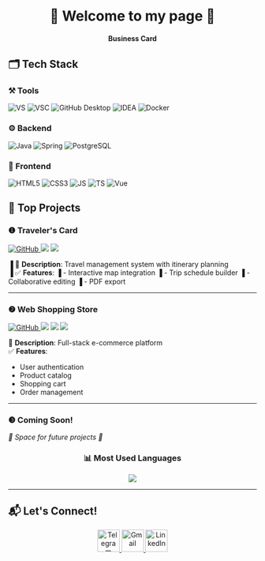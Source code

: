 <div align="center">

# 🏮 Welcome to my page 🏮  
#### Business Card  

</div>

## 🗂️ Tech Stack 

### ⚒️ Tools
<p align="left">
  <img src="https://img.shields.io/badge/Visual_Studio-5C2D91?style=flat&logo=visual-studio&logoColor=white" alt="VS">
  <img src="https://img.shields.io/badge/VS_Code-007ACC?style=flat&logo=visual-studio-code&logoColor=white" alt="VSC">
  <img src="https://img.shields.io/badge/GitHub_Desktop-8034A9?style=flat&logo=github&logoColor=white" alt="GitHub Desktop">
  <img src="https://img.shields.io/badge/IntelliJ_IDEA-000000?style=flat&logo=intellij-idea&logoColor=white" alt="IDEA">
  <img src="https://img.shields.io/badge/Docker-2496ED?style=flat&logo=docker&logoColor=white" alt="Docker">
</p>

### ⚙️ Backend
<p align="left">
  <img src="https://img.shields.io/badge/Java-007396?style=flat&logo=openjdk&logoColor=white" alt="Java">
  <img src="https://img.shields.io/badge/Spring-6DB33F?style=flat&logo=spring&logoColor=white" alt="Spring">
  <img src="https://img.shields.io/badge/PostgreSQL-4169E1?style=flat&logo=postgresql&logoColor=white" alt="PostgreSQL">
</p>

### 🎨 Frontend
<p align="left">
  <img src="https://img.shields.io/badge/HTML5-E34F26?style=flat&logo=html5&logoColor=white" alt="HTML5">
  <img src="https://img.shields.io/badge/CSS3-1572B6?style=flat&logo=css3&logoColor=white" alt="CSS3">
  <img src="https://img.shields.io/badge/JavaScript-F7DF1E?style=flat&logo=javascript&logoColor=black" alt="JS">
  <img src="https://img.shields.io/badge/TypeScript-3178C6?style=flat&logo=typescript&logoColor=white" alt="TS">
  <img src="https://img.shields.io/badge/Vue.js-4FC08D?style=flat&logo=vuedotjs&logoColor=white" alt="Vue">
</p>

## 🚀 Top Projects

### ❶ Traveler's Card 
<p align="left">
  <a href="https://github.com/OstrovskyIv/Traveler-s-card">
    <img src="https://img.shields.io/badge/Repository-181717?style=flat&logo=github&logoColor=white" alt="GitHub">
  </a>
  <img src="https://img.shields.io/badge/-Java-007396?style=flat&logo=openjdk&logoColor=white">
  <img src="https://img.shields.io/badge/-Spring-6DB33F?style=flat&logo=spring&logoColor=white">
</p>

▐ 📝 **Description**: Travel management system with itinerary planning  
▐ ✅ **Features**: 
▐ - Interactive map integration
▐ - Trip schedule builder
▐ - Collaborative editing
▐ - PDF export

---

### ❷ Web Shopping Store
<p align="left">
  <a href="https://github.com/OstrovskyIv/web_shopping_store">
    <img src="https://img.shields.io/badge/Repository-181717?style=flat&logo=github&logoColor=white" alt="GitHub">
  </a>
  <img src="https://img.shields.io/badge/-Java-007396?style=flat&logo=openjdk&logoColor=white">
  <img src="https://img.shields.io/badge/-Spring-6DB33F?style=flat&logo=spring&logoColor=white">
  <img src="https://img.shields.io/badge/-Vue.js-4FC08D?style=flat&logo=vuedotjs&logoColor=white">
</p>

📝 **Description**: Full-stack e-commerce platform  
✅ **Features**: 
- User authentication 
- Product catalog 
- Shopping cart 
- Order management 

---

### ❸ Coming Soon!
<p align="left">
  <em>🚧 Space for future projects 🚧</em>
</p>

<div align="center">
  <h3>📊 Most Used Languages</h3>
  <img src="https://github-readme-stats.vercel.app/api/top-langs/?username=OstrovskyIv&layout=compact&theme=dark&hide_border=true">
</div>

---

## 📬 Let's Connect!
<p align="center">
  <a href="https://t.me/Bambuk_lov">
    <img src="https://img.icons8.com/color/48/telegram-app--v1.png" width="45" alt="Telegram">
  </a>
  <a href="mailto:ostrovskyiml@gmail.com">
    <img src="https://img.icons8.com/color/48/gmail-new.png" width="45" alt="Gmail">
  </a>
  <a href="#">
    <img src="https://img.icons8.com/color/48/linkedin.png" width="45" alt="LinkedIn"> 
  </a>
</p>